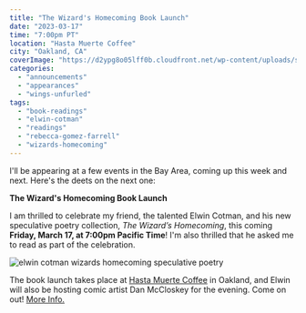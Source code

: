 ```yaml
---
title: "The Wizard's Homecoming Book Launch"
date: "2023-03-17"
time: "7:00pm PT"
location: "Hasta Muerte Coffee"
city: "Oakland, CA"
coverImage: "https://d2ypg8o05lff0b.cloudfront.net/wp-content/uploads/sites/3/2023/03/15030531/cotman-wizards-homecoming.jpg"
categories:
  - "announcements"
  - "appearances"
  - "wings-unfurled"
tags:
  - "book-readings"
  - "elwin-cotman"
  - "readings"
  - "rebecca-gomez-farrell"
  - "wizards-homecoming"
---
```


I'll be appearing at a few events in the Bay Area, coming up this week and next. Here's the deets on the next one:

**The Wizard's Homecoming Book Launch**

I am thrilled to celebrate my friend, the talented Elwin Cotman, and his new speculative poetry collection, _The Wizard’s Homecoming_, this coming **Friday, March 17, at 7:00pm Pacific Time**! I'm also thrilled that he asked me to read as part of the celebration.

![elwin cotman wizards homecoming speculative poetry](https://d2ypg8o05lff0b.cloudfront.net/wp-content/uploads/sites/3/2023/03/15030531/cotman-wizards-homecoming.jpg)

The book launch takes place at [Hasta Muerte Coffee](https://hastamuertecoffee.com/) in Oakland, and Elwin will also be hosting comic artist Dan McCloskey for the evening. Come on out! [More Info.](https://fb.me/e/2ABUj9I3t)
